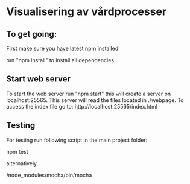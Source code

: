 # Visualisering av vårdprocesser

## To get going:

First make sure you have latest npm installed!

run "npm install" to install all dependencies

## Start web server
To start the web server run "npm start"
this will create a server on localhost:25565. This server will read the files
located in ./webpage. To access the index file go to: 
http://localhost:25565/index.html

## Testing
For testing run following script in the main project folder:

npm test

alternatively

/node_modules/mocha/bin/mocha
